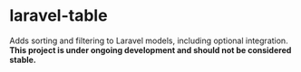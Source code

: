 # laravel-table
Adds sorting and filtering to Laravel models, including optional integration.  **This project is under ongoing development and should not be considered stable.**


